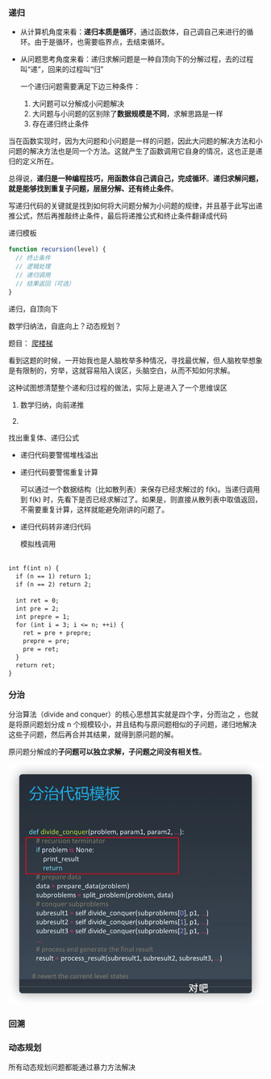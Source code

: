 ### 递归

- 从计算机角度来看：**递归本质是循环**，通过函数体，自己调自己来进行的循环。由于是循环，也需要临界点，去结束循环。

- 从问题思考角度来看：递归求解问题是一种自顶向下的分解过程，去的过程叫“递”，回来的过程叫“归”

  一个递归问题需要满足下边三种条件：

  1. 大问题可以分解成小问题解决
  2. 大问题与小问题的区别除了**数据规模是不同**，求解思路是一样
  3. 存在递归终止条件

当在函数实现时，因为大问题和小问题是一样的问题，因此大问题的解决方法和小问题的解决方法也是同一个方法。这就产生了函数调用它自身的情况，这也正是递归的定义所在。



总得说，**递归是一种编程技巧，用函数体自己调自己，完成循环**。**递归求解问题，就是能够找到重复子问题，层层分解、还有终止条件**。

写递归代码的关键就是找到如何将大问题分解为小问题的规律，并且基于此写出递推公式，然后再推敲终止条件，最后将递推公式和终止条件翻译成代码

递归模板

```javascript
function recursion(level) {
  // 终止条件
  // 逻辑处理
  // 递归调用
  // 结果返回（可选）
}
```



递归，自顶向下

数学归纳法，自底向上？动态规划？



题目： [爬楼梯](https://leetcode-cn.com/problems/climbing-stairs/)

看到这题的时候，一开始我也是人脑枚举多种情况，寻找最优解，但人脑枚举想象是有限制的，穷举，这就容易陷入误区，头脑空白，从而不知如何求解。

这种试图想清楚整个递和归过程的做法，实际上是进入了一个思维误区

1. 数学归纳，向前递推

2. 

找出重复体、递归公式





- 递归代码要警惕堆栈溢出

- 递归代码要警惕重复计算

  可以通过一个数据结构（比如散列表）来保存已经求解过的 f(k)。当递归调用到 f(k) 时，先看下是否已经求解过了。如果是，则直接从散列表中取值返回，不需要重复计算，这样就能避免刚讲的问题了。

- 递归代码转非递归代码

  模拟栈调用



```

int f(int n) {
  if (n == 1) return 1;
  if (n == 2) return 2;
  
  int ret = 0;
  int pre = 2;
  int prepre = 1;
  for (int i = 3; i <= n; ++i) {
    ret = pre + prepre;
    prepre = pre;
    pre = ret;
  }
  return ret;
}
```



### 分治

分治算法（divide and conquer）的核心思想其实就是四个字，分而治之 ，也就是将原问题划分成 n 个规模较小，并且结构与原问题相似的子问题，递归地解决这些子问题，然后再合并其结果，就得到原问题的解。

原问题分解成的**子问题可以独立求解，子问题之间没有相关性**。

![image-20210610215850817](${images}/image-20210610215850817.png)

### 回溯

### 动态规划

所有动态规划问题都能通过暴力方法解决